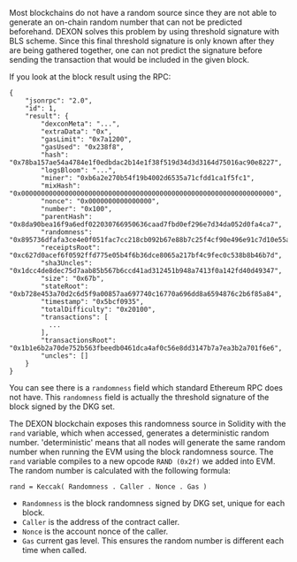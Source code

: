 Most blockchains do not have a random source since they are not able to generate an on-chain random number that can not be predicted beforehand. DEXON solves this problem by using threshold signature with BLS scheme. Since this final threshold signature is only known after they are being gathered together, one can not predict the signature before sending the transaction that would be included in the given block.

If you look at the block result using the RPC:
```
{
    "jsonrpc": "2.0",
    "id": 1,
    "result": {
        "dexconMeta": "...",
        "extraData": "0x",
        "gasLimit": "0x7a1200",
        "gasUsed": "0x238f8",
        "hash": "0x78ba157ae54a4784e1f0edbdac2b14e1f38f519d34d3d3164d75016ac90e8227",
        "logsBloom": "...",
        "miner": "0xb6a2e270b54f19b4002d6535a71cfdd1ca1f5fc1",
        "mixHash": "0x0000000000000000000000000000000000000000000000000000000000000000",
        "nonce": "0x0000000000000000",
        "number": "0x100",
        "parentHash": "0x8da90bea16f9a6edf022030766950636caad7fbd0ef296e7d34da052d0fa4ca7",
        "randomness": "0x895736dfafa3ce4e0f051fac7cc218cb092b67e88b7c25f4cf90e496e91c7d10e55a251e0ff6e655fdc8d866b85fe30c",
        "receiptsRoot": "0xc627d0acef6f0592ffd775e05b4f6b36dce8065a217bf4c9fec0c538b8b46b7d",
        "sha3Uncles": "0x1dcc4de8dec75d7aab85b567b6ccd41ad312451b948a7413f0a142fd40d49347",
        "size": "0x67b",
        "stateRoot": "0xb728e453a70d2c6d5f9a00857aa697740c16770a696dd8a6594876c2b6f85a84",
        "timestamp": "0x5bcf0935",
        "totalDifficulty": "0x20100",
        "transactions": [
          ...
        ],
        "transactionsRoot": "0x1b1e6b2a70de752b563fbeedb0461dca4af0c56e8dd3147b7a7ea3b2a701f6e6",
        "uncles": []
    }
}
```

You can see there is a `randomness` field which standard Ethereum RPC does not have. This `randomness` field is actually the threshold signature of the block signed by the DKG set.

The DEXON blockchain exposes this randomness source in Solidity with the `rand` variable, which when accessed, generates a deterministic random number. 'deterministic' means that all nodes will generate the same random number when running the EVM using the block randomness source. The `rand` variable compiles to a new opcode `RAND (0x2f)` 
we added into EVM. The random number is calculated with the following formula:

```
rand = Keccak( Randomness . Caller . Nonce . Gas )
```

* `Randomness` is the block randomness signed by DKG set, unique for each block.
* `Caller` is the address of the contract caller.
* `Nonce` is the account nonce of the caller.
* `Gas` current gas level. This ensures the random number is different each time when called.